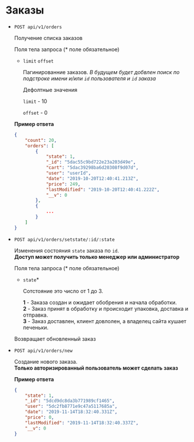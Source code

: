 # Заказы

- ```POST api/v1/orders```

    Получение списка заказов

    Поля тела запроса (* поле обязательное)

    - ```limit``` ```offset```

        Пагинированние заказов. *В будущем будет добвлен поиск по подстроке имени и/или ```id``` пользователя и ```id``` заказа*

        Дефолтные значения

        ```limit``` - 10

        ```offset``` - 0
    
    __Пример ответа__

    ```json
    {
        "count": 20,
        "orders": [
            {
                "state": 1,
                "_id": "5dac55c9bd722e23a203d49e",
                "cart": "5dac39298ba6d20308f9d07d",
                "user": "userId",
                "date": "2019-10-20T12:40:41.213Z",
                "price": 249,
                "lastModified": "2019-10-20T12:40:41.222Z",
                "__v": 0
            },
            {
                ...
            }
        ]
    }
    ```

- ```POST api/v1/orders/setstate/:id/:state```

    Изменения состояния ```state``` заказа по ```id```.  
    __Доступ может получить только менеджер или администратор__

    Поля тела запроса (* поле обязательное)    
    - ```state```* 

        Сотстояние это число от 1 до 3.

        __1__ - Заказа создан и ожидает обобрения и начала обработки.  
        __2__ - Заказ принят в обработку и происходит упаковка, доставка и отправка.  
        __3__ - Заказ доставлен, клиент довлолен, а владелец сайта кушает печеньки.  

    Возвращает обновленный заказ

- ```POST api/v1/orders/new```

    Создание нового заказа.   
    __Только авторизированный пользователь может сделать заказ__

    __Пример ответа__

    ```json
    {
        "state": 1,
        "_id": "5dcd9dc8da3b771989cf1465",
        "user": "5dc2fb8771e9c47a5117685a",
        "date": "2019-11-14T18:32:40.331Z",
        "price": 0,
        "lastModified": "2019-11-14T18:32:40.337Z",
        "__v": 0
    }
    ```